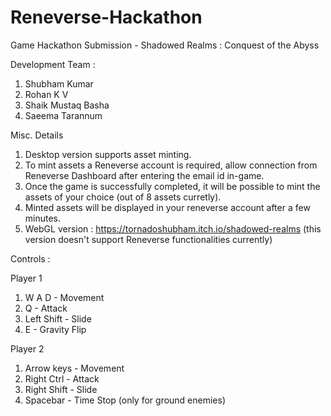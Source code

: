 # Reneverse-Hackathon
Game Hackathon Submission - Shadowed Realms : Conquest of the Abyss

Development Team :
1. Shubham Kumar
2. Rohan K V
3. Shaik Mustaq Basha
4. Saeema Tarannum

Misc. Details

1. Desktop version supports asset minting.
2. To mint assets a Reneverse account is required, allow connection from Reneverse Dashboard after entering the email id in-game.
3. Once the game is successfully completed, it will be possible to mint the assets of your choice (out of 8 assets curretly).
4. Minted assets will be displayed in your reneverse account after a few minutes.
5. WebGL version : https://tornadoshubham.itch.io/shadowed-realms (this version doesn't support Reneverse functionalities currently)

Controls :

Player 1
1. W A D - Movement
2. Q - Attack
3. Left Shift - Slide
4. E - Gravity Flip

Player 2
1. Arrow keys - Movement
2. Right Ctrl - Attack
3. Right Shift - Slide
4. Spacebar - Time Stop (only for ground enemies)
